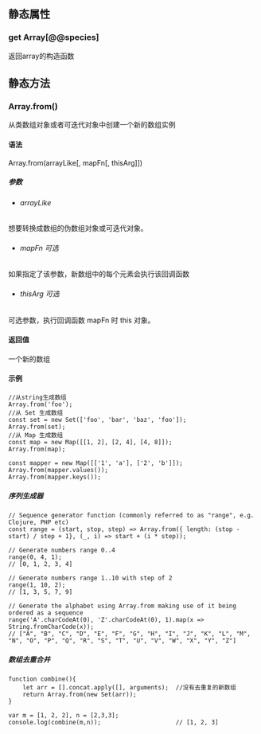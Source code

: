 ## 静态属性
### get Array[@@species]
返回array的构造函数

## 静态方法
### Array.from()
从类数组对象或者可迭代对象中创建一个新的数组实例
#### 语法
Array.from(arrayLike[, mapFn[, thisArg]])
##### 参数
- ###### arrayLike 
想要转换成数组的伪数组对象或可迭代对象。
- ###### mapFn 可选
 如果指定了该参数，新数组中的每个元素会执行该回调函数
- ###### thisArg 可选
可选参数，执行回调函数 mapFn 时 this 对象。
#### 返回值
一个新的数组
#### 示例
````
//从string生成数组
Array.from('foo');
//从 Set 生成数组
const set = new Set(['foo', 'bar', 'baz', 'foo']);
Array.from(set);
//从 Map 生成数组
const map = new Map([[1, 2], [2, 4], [4, 8]]);
Array.from(map);

const mapper = new Map([['1', 'a'], ['2', 'b']]);
Array.from(mapper.values());
Array.from(mapper.keys());
````
##### 序列生成器
````
// Sequence generator function (commonly referred to as "range", e.g. Clojure, PHP etc)
const range = (start, stop, step) => Array.from({ length: (stop - start) / step + 1}, (_, i) => start + (i * step));

// Generate numbers range 0..4
range(0, 4, 1);
// [0, 1, 2, 3, 4]

// Generate numbers range 1..10 with step of 2
range(1, 10, 2);
// [1, 3, 5, 7, 9]

// Generate the alphabet using Array.from making use of it being ordered as a sequence
range('A'.charCodeAt(0), 'Z'.charCodeAt(0), 1).map(x => String.fromCharCode(x));
// ["A", "B", "C", "D", "E", "F", "G", "H", "I", "J", "K", "L", "M", "N", "O", "P", "Q", "R", "S", "T", "U", "V", "W", "X", "Y", "Z"]

````
##### 数组去重合并
````
function combine(){
    let arr = [].concat.apply([], arguments);  //没有去重复的新数组
    return Array.from(new Set(arr));
}

var m = [1, 2, 2], n = [2,3,3];
console.log(combine(m,n));                     // [1, 2, 3]
````

### 
